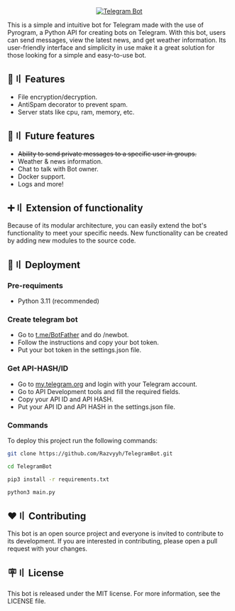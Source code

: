 <div align="center">
  <a href="https://razvyyh.com">
    <img src="https://imgur.com/UNBuKco.png" alt="Telegram Bot">
  </a>
</div>

This is a simple and intuitive bot for Telegram made with the use of Pyrogram, a Python API for creating bots on Telegram. With this bot, users can send messages, view the latest news, and get weather information. Its user-friendly interface and simplicity in use make it a great solution for those looking for a simple and easy-to-use bot.

###

## 📝〢 Features

- File encryption/decryption.
- AntiSpam decorator to prevent spam.
- Server stats like cpu, ram, memory, etc.

###

## 🎯〢 Future features

- ~~Ability to send private messages to a specific user in groups.~~
- Weather & news information.
- Chat to talk with Bot owner.
- Docker support.
- Logs and more!

###

## ➕〢 Extension of functionality
Because of its modular architecture, you can easily extend the bot's functionality to meet your specific needs. New functionality can be created by adding new modules to the source code.

## 💫〢 Deployment

###

### Pre-requiments 
- Python 3.11 (recommended)

### Create telegram bot
- Go to [t.me/BotFather](https://t.me/BotFather) and do /newbot.
- Follow the instructions and copy your bot token.
- Put your bot token in the settings.json file.

### Get API-HASH/ID
- Go to [my.telegram.org](https://my.telegram.org/) and login with your Telegram account.
- Go to API Development tools and fill the required fields.
- Copy your API ID and API HASH.
- Put your API ID and API HASH in the settings.json file.

### Commands
To deploy this project run the following commands:

```bash
git clone https://github.com/Razvyyh/TelegramBot.git
```
```bash
cd TelegramBot
```
```bash
pip3 install -r requirements.txt
```
```bash
python3 main.py
```

###

## ❤️〢 Contributing
This bot is an open source project and everyone is invited to contribute to its development. If you are interested in contributing, please open a pull request with your changes.

###

## 🪧〢 License
This bot is released under the MIT license. For more information, see the LICENSE file.